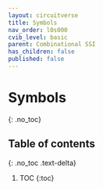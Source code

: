 ```yaml
---
layout: circuitverse
title: Symbols
nav_order: l0s000
cvib_level: basic
parent: Combinational SSI
has_children: false
published: false
---
```


# Symbols
{: .no_toc}

## Table of contents
{: .no_toc .text-delta}

1. TOC
{:toc}

